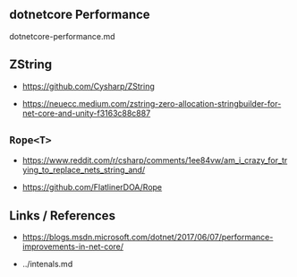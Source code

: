 ## dotnetcore Performance

dotnetcore-performance.md

## ZString

*   https://github.com/Cysharp/ZString

*   https://neuecc.medium.com/zstring-zero-allocation-stringbuilder-for-net-core-and-unity-f3163c88c887

## `Rope<T>`

*   https://www.reddit.com/r/csharp/comments/1ee84vw/am_i_crazy_for_trying_to_replace_nets_string_and/

*   https://github.com/FlatlinerDOA/Rope

## Links / References

*   https://blogs.msdn.microsoft.com/dotnet/2017/06/07/performance-improvements-in-net-core/

*   ../intenals.md

